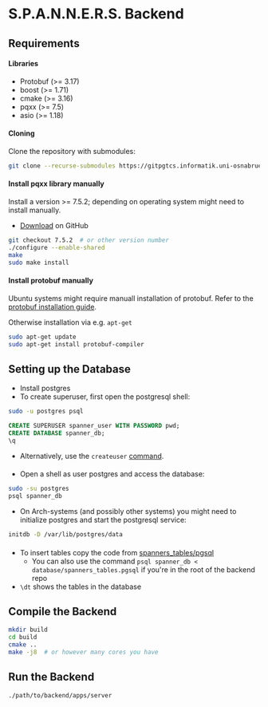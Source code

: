 # S.P.A.N.N.E.R.S. Backend

## Requirements

#### Libraries
* Protobuf (>= 3.17)
* boost (>= 1.71)
* cmake (>= 3.16)
* pqxx (>= 7.5)
* asio (>= 1.18)

#### Cloning
Clone the repository with submodules:
```bash
git clone --recurse-submodules https://gitpgtcs.informatik.uni-osnabrueck.de/spanners/backend
```

#### Install pqxx library manually
Install a version >= 7.5.2; depending on operating system might need to install manually.
* [Download](https://github.com/jtv/libpqxx) on GitHub
```bash
git checkout 7.5.2  # or other version number
./configure --enable-shared
make
sudo make install
```

#### Install protobuf manually
Ubuntu systems might require manuall installation of protobuf. 
Refer to the [protobuf installation guide](https://github.com/protocolbuffers/protobuf/blob/master/src/README.md).

Otherwise installation via e.g. `apt-get`
```bash
sudo apt-get update
sudo apt-get install protobuf-compiler
```

## Setting up the Database
* Install postgres
* To create superuser, first open the postgresql shell:
```bash
sudo -u postgres psql
```

```sql
CREATE SUPERUSER spanner_user WITH PASSWORD pwd;
CREATE DATABASE spanner_db;
\q
```
* Alternatively, use the `createuser` [command](https://www.postgresql.org/docs/current/app-createuser.html).

####
* Open a shell as user postgres and access the database:

```bash
sudo -su postgres
psql spanner_db
```
* On Arch-systems (and possibly other systems) you might need to initialize postgres and start the postgresql service:
```bash
initdb -D /var/lib/postgres/data
```

####
* To insert tables copy the code from [spanners_tables/pgsql](https://gitpgtcs.informatik.uni-osnabrueck.de/spanners/backend/-/tree/feat/scheduler-backend/database)
   * You can also use the command `psql spanner_db < database/spanners_tables.pgsql` if you're in the root of the backend repo
* `\dt` shows the tables in  the database

## Compile the Backend
```bash
mkdir build
cd build
cmake ..
make -j8  # or however many cores you have
```

## Run the Backend
```bash
./path/to/backend/apps/server
```
